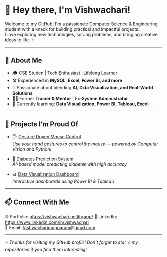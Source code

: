 # 👋 Hey there, I'm Vishwachari!

Welcome to my GitHub! I'm a passionate Computer Science & Engineering student with a knack for building practical and impactful projects.  
I love exploring new technologies, solving problems, and bringing creative ideas to life. ✨

---

## 🚀 About Me
- 🎓 CSE Studen | Tech Enthusiast | Lifelong Learner  
- 🛠️ Experienced in **MySQL, Excel, Power BI, and more**  
- 💡 Passionate about blending **AI, Data Visualization, and Real-World Solutions**  
- 🧑‍🏫 Former **Trainer & Mentor** | Ex-**System Administrator**  
- 🌱 Currently learning: **Data Visualization, Power BI, Tableau, Excel**  

---

## 💼 Projects I’m Proud Of
- 🖐️ [Gesture Driven Mouse Control](#)  
  *Use your hand gestures to control the mouse — powered by Computer Vision and Python!*  

- 🧬 [Diabetes Prediction System](#)  
  *AI-based model predicting diabetes with high accuracy*  

- 📊 [Data Visualization Dashboard](#)  
  *Interactive dashboards using Power BI & Tableau*  

---

## 📫 Connect With Me  
🌐 Portfolio: https://vishwachari.netlify.app/
💼 LinkedIn: https://www.linkedin.com/in/vishwachari  
📧 Email: Vishwacharimupparam@gmail.com

---
⭐️ *Thanks for visiting my GitHub profile! Don’t forget to star ⭐ my repositories if you find them interesting!*  
